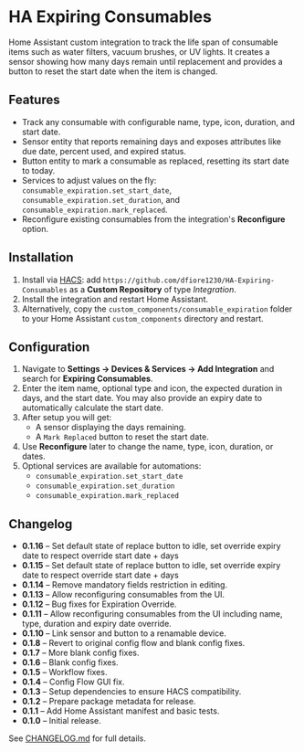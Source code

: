 # HA Expiring Consumables

Home Assistant custom integration to track the life span of consumable items such as water filters, vacuum brushes, or UV lights. It creates a sensor showing how many days remain until replacement and provides a button to reset the start date when the item is changed.

## Features
- Track any consumable with configurable name, type, icon, duration, and start date.
- Sensor entity that reports remaining days and exposes attributes like due date, percent used, and expired status.
- Button entity to mark a consumable as replaced, resetting its start date to today.
- Services to adjust values on the fly: `consumable_expiration.set_start_date`, `consumable_expiration.set_duration`, and `consumable_expiration.mark_replaced`.
- Reconfigure existing consumables from the integration's **Reconfigure** option.

## Installation
1. Install via [HACS](https://hacs.xyz): add `https://github.com/dfiore1230/HA-Expiring-Consumables` as a **Custom Repository** of type *Integration*.
2. Install the integration and restart Home Assistant.
3. Alternatively, copy the `custom_components/consumable_expiration` folder to your Home Assistant `custom_components` directory and restart.

## Configuration
1. Navigate to **Settings → Devices & Services → Add Integration** and search for **Expiring Consumables**.
2. Enter the item name, optional type and icon, the expected duration in days, and the start date. You may also provide an expiry date to automatically calculate the start date.
3. After setup you will get:
   - A sensor displaying the days remaining.
   - A `Mark Replaced` button to reset the start date.
4. Use **Reconfigure** later to change the name, type, icon, duration, or dates.
5. Optional services are available for automations:
   - `consumable_expiration.set_start_date`
   - `consumable_expiration.set_duration`
   - `consumable_expiration.mark_replaced`

## Changelog
- **0.1.16** – Set default state of replace button to idle, set override expiry date to respect override start date + days
- **0.1.15** – Set default state of replace button to idle, set override expiry date to respect override start date + days
- **0.1.14** – Remove mandatory fields restriction in editing.
- **0.1.13** – Allow reconfiguring consumables from the UI.
- **0.1.12** – Bug fixes for Expiration Override.
- **0.1.11** – Allow reconfiguring consumables from the UI including name, type, duration and expiry date override.
- **0.1.10** – Link sensor and button to a renamable device.
- **0.1.8** – Revert to original config flow and blank config fixes.
- **0.1.7** – More blank config fixes.
- **0.1.6** – Blank config fixes.
- **0.1.5** – Workflow fixes.
- **0.1.4** – Config Flow GUI fix.
- **0.1.3** – Setup dependencies to ensure HACS compatibility.
- **0.1.2** – Prepare package metadata for release.
- **0.1.1** – Add Home Assistant manifest and basic tests.
- **0.1.0** – Initial release.

See [CHANGELOG.md](CHANGELOG.md) for full details.
